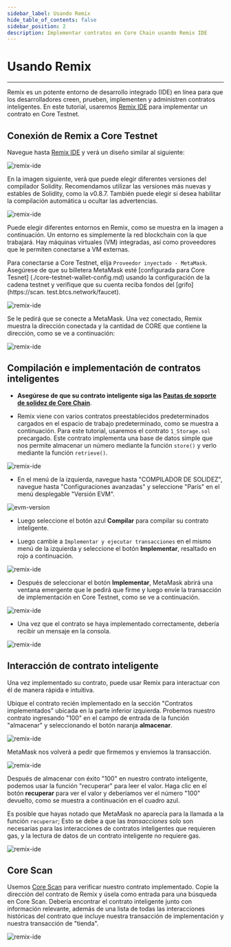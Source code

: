 ```yaml
---
sidebar_label: Usando Remix
hide_table_of_contents: false
sidebar_position: 2
description: Implementar contratos en Core Chain usando Remix IDE
---
```


# Usando Remix

---

Remix es un potente entorno de desarrollo integrado (IDE) en línea para que los desarrolladores creen, prueben, implementen y administren contratos inteligentes. En este tutorial, usaremos [Remix IDE](https://remix.ethereum.org/) para implementar un contrato en Core Testnet.

## Conexión de Remix a Core Testnet

Navegue hasta [Remix IDE](https://remix.ethereum.org/) y verá un diseño similar al siguiente:

![remix-ide](../../static/img/remix/remix-1.avif)

En la imagen siguiente, verá que puede elegir diferentes versiones del compilador Solidity. Recomendamos utilizar las versiones más nuevas y estables de Solidity, como la v0.8.7. También puede elegir si desea habilitar la compilación automática u ocultar las advertencias.

![remix-ide](../../static/img/remix/remix-2.avif)

Puede elegir diferentes entornos en Remix, como se muestra en la imagen a continuación. Un entorno es simplemente la red blockchain con la que trabajará. Hay máquinas virtuales (VM) integradas, así como proveedores que le permiten conectarse a VM externas.

Para conectarse a Core Testnet, elija `Proveedor inyectado - MetaMask`. Asegúrese de que su billetera MetaMask esté [configurada para Core Tesnet] (./core-testnet-wallet-config.md) usando la configuración de la cadena testnet y verifique que su cuenta reciba fondos del [grifo] (https://scan. test.btcs.network/faucet).

![remix-ide](../../static/img/remix/remix-3.avif)

Se le pedirá que se conecte a MetaMask. Una vez conectado, Remix muestra la dirección conectada y la cantidad de CORE que contiene la dirección, como se ve a continuación:

![remix-ide](../../static/img/remix/remix-4.avif)

## Compilación e implementación de contratos inteligentes

- **Asegúrese de que su contrato inteligente siga las [Pautas de soporte de solidez de Core Chain](./smart-contract-guidelines.md)**.

- Remix viene con varios contratos preestablecidos predeterminados cargados en el espacio de trabajo predeterminado, como se muestra a continuación. Para este tutorial, usaremos el contrato `1_Storage.sol` precargado. Este contrato implementa una base de datos simple que nos permite almacenar un número mediante la función `store()` y verlo mediante la función `retrieve()`.

![remix-ide](../../static/img/remix/remix-5.avif)

- En el menú de la izquierda, navegue hasta "COMPILADOR DE SOLIDEZ", navegue hasta "Configuraciones avanzadas" y seleccione "París" en el menú desplegable "Versión EVM".

![evm-version](../../static/img/remix/remix-13.png)

- Luego seleccione el botón azul **Compilar** para compilar su contrato inteligente.

- Luego cambie a `Implementar y ejecutar transacciones` en el mismo menú de la izquierda y seleccione el botón **Implementar**, resaltado en rojo a continuación.

![remix-ide](../../static/img/remix/remix-6.avif)

- Después de seleccionar el botón **Implementar**, MetaMask abrirá una ventana emergente que le pedirá que firme y luego envíe la transacción de implementación en Core Testnet, como se ve a continuación.

![remix-ide](../../static/img/remix/remix-7.avif)

- Una vez que el contrato se haya implementado correctamente, debería recibir un mensaje en la consola.

![remix-ide](../../static/img/remix/remix-8.avif)

## Interacción de contrato inteligente

Una vez implementado su contrato, puede usar Remix para interactuar con él de manera rápida e intuitiva.

Ubique el contrato recién implementado en la sección "Contratos implementados" ubicada en la parte inferior izquierda. Probemos nuestro contrato ingresando "100" en el campo de entrada de la función "almacenar" y seleccionando el botón naranja **almacenar**.

![remix-ide](../../static/img/remix/remix-9.avif)

MetaMask nos volverá a pedir que firmemos y enviemos la transacción.

![remix-ide](../../static/img/remix/remix-10.avif)

Después de almacenar con éxito "100" en nuestro contrato inteligente, podemos usar la función "recuperar" para leer el valor. Haga clic en el botón **recuperar** para ver el valor y deberíamos ver el número "100" devuelto, como se muestra a continuación en el cuadro azul.

Es posible que hayas notado que MetaMask no aparecía para la llamada a la función `recuperar`; Esto se debe a que las _transacciones_ solo son necesarias para las interacciones de contratos inteligentes que requieren gas, y la lectura de datos de un contrato inteligente no requiere gas.

![remix-ide](../../static/img/remix/remix-11.avif)

## Core Scan

Usemos [Core Scan](https://scan.test.btcs.network/) para verificar nuestro contrato implementado. Copie la dirección del contrato de Remix y úsela como entrada para una búsqueda en Core Scan. Debería encontrar el contrato inteligente junto con información relevante, además de una lista de todas las interacciones históricas del contrato que incluye nuestra transacción de implementación y nuestra transacción de "tienda".

![remix-ide](../../static/img/remix/remix-1.avif)
